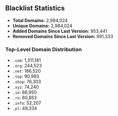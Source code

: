 ## Blacklist Statistics

- **Total Domains:** 2,984,024
- **Unique Domains:** 2,984,024
- **Added Domains Since Last Version:** 953,441
- **Removed Domains Since Last Version:** 991,333

### Top-Level Domain Distribution

-  `.com`: 1,311,181
-  `.org`: 244,523
-  `.net`: 186,520
-  `.top`: 90,993
-  `.shop`: 76,303
-  `.xyz`: 74,240
-  `.io`: 66,950
-  `.ru`: 60,853
-  `.info`: 52,207
-  `.pl`: 49,334
